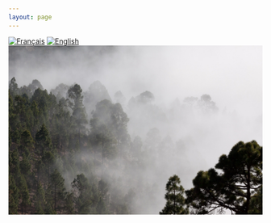 ```yaml
---
layout: page
---
```

[![Français](assets/France.png)](index.html "Click!")
[![English](assets/United-Kingdom.png)](index_en.html "Click!")
[![arbres](assets/fog.jpg)](sondage.html "Click!")


